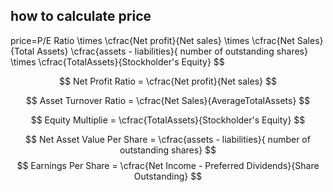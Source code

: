 ## how to calculate price
price=P/E Ratio
\times \cfrac{Net profit}{Net sales}
\times \cfrac{Net Sales}{Total Assets}
\cfrac{assets - liabilities}{ number of outstanding shares}
\times \cfrac{TotalAssets}{Stockholder's Equity}
$$


$$
Net Profit Ratio = \cfrac{Net profit}{Net sales}
$$

$$
Asset Turnover Ratio = \cfrac{Net Sales}{AverageTotalAssets}
$$

$$
Equity Multiplie = \cfrac{TotalAssets}{Stockholder's Equity}
$$


$$
 Net Asset Value Per Share = \cfrac{assets - liabilities}{ number of outstanding shares}
$$
$$
Earnings Per Share = \cfrac{Net Income - Preferred Dividends}{Share Outstanding}
$$


